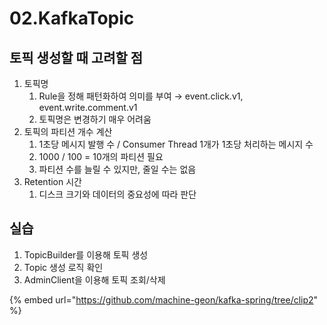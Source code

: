 # 02.KafkaTopic

## 토픽 생성할 때 고려할 점

1. 토픽명
   1. Rule을 정해 패턴화하여 의미를 부여 → event.click.v1, event.write.comment.v1
   2. 토픽명은 변경하기 매우 어려움
2. 토픽의 파티션 개수 계산
   1. 1초당 메시지 발행 수 / Consumer Thread 1개가 1초당 처리하는 메시지 수
   2. 1000 / 100 = 10개의 파티션 필요
   3. 파티션 수를 늘릴 수 있지만, 줄일 수는 없음
3. Retention 시간
   1. 디스크 크기와 데이터의 중요성에 따라 판단

## 실습

1. TopicBuilder를 이용해 토픽 생성
2. Topic 생성 로직 확인
3. AdminClient을 이용해 토픽 조회/삭제

{% embed url="https://github.com/machine-geon/kafka-spring/tree/clip2" %}
